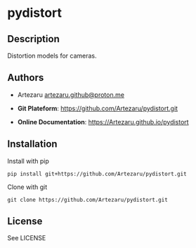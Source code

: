 # pydistort

## Description

Distortion models for cameras.

## Authors

- Artezaru <artezaru.github@proton.me>

- **Git Plateform**: https://github.com/Artezaru/pydistort.git
- **Online Documentation**: https://Artezaru.github.io/pydistort

## Installation

Install with pip

```
pip install git+https://github.com/Artezaru/pydistort.git
```

Clone with git

```
git clone https://github.com/Artezaru/pydistort.git
```

## License

See LICENSE
